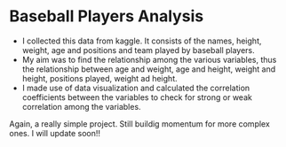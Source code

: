 # Baseball Players Analysis

- I collected this data from kaggle. It consists of the names, height, weight, age and positions and team played by baseball players.
- My aim was to find the relationship among the various variables, thus the relationship between age and weight, age and height, weight and height, positions played, weight ad height.
- I made use of data visualization and calculated the correlation coefficients between the variables to check for strong or weak correlation among the variables.

Again, a really simple project. Still buildig momentum for more complex ones. I will update soon!!
